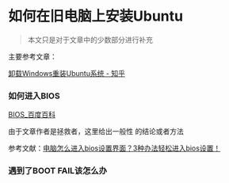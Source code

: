# 如何在旧电脑上安装**Ubuntu**

> 本文只是对于文章中的少数部分进行补充

主要参考文章：

[卸载Windows重装Ubuntu系统 - 知乎](https://zhuanlan.zhihu.com/p/667673008)

### 如何进入BIOS

[BIOS_百度百科](https://baike.baidu.com/item/bios/91424)

由于文章作者是拯救者，这里给出一般性 的结论或者方法

参考文献：[电脑怎么进入bios设置界面？3种办法轻松进入bios设置！](https://www.tenorshare.cn/fix-windows/enter-the-bios-settings-interface.html)

### 遇到了BOOT FAIL该怎么办


